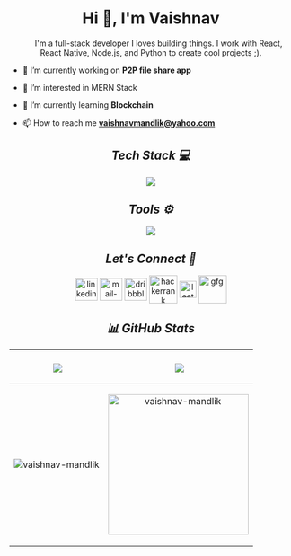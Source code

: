 <h1 align="center">Hi 👋, I'm Vaishnav</h1>
<p align="center">
&nbsp;&nbsp;&nbsp;&nbsp;&nbsp;&nbsp;&nbsp;I'm a full-stack developer I loves building things. I work with React, React Native, Node.js, and Python to create cool projects ;).
</p>

- 🔭 I’m currently working on **P2P file share app**

- 👀 I’m interested in MERN Stack

- 🌱 I’m currently learning **Blockchain**

- 📫 How to reach me **vaishnavmandlik@yahoo.com**



<h2 align="center"><i>Tech Stack 💻 </i></h2>
<p align="center">
  <a >
    <img src="https://skillicons.dev/icons?i=react,python,pytorch,tensorflow,sklearn,redux,tailwind,js,nodejs,express,mongodb,mysql,firebase,aws,docker" />
  </a>
</p>

</p>

<h2 align="center"><i>Tools ⚙️ </i></h2>
<p align="center">
  <a >
    <img src="https://skillicons.dev/icons?i=git,github,gitlab,heroku,netlify,bash,vscode,anaconda,androidstudio,idea,xd" />
  </a>
</p>

<h2 align="center"><i>Let's Connect 🤝 </i></h2>

<p align="center">
  <a href="https://www.linkedin.com/in/vaishnavmandlik/" target="blank"><img align="center" src="https://skillicons.dev/icons?i=linkedin" alt="linkedin" width="40px"  /></a>
  <a title="vaishnavmandlik@yahoo.com" href="mailto:vaishnavmandlik@yahoo.com" target="blank"><img align="center"  src="https://cdn-icons-png.flaticon.com/128/888/888853.png"  width="40px"   alt="mail-me" /></a>
  <a href="https://www.instagram.com/vaishnav.mandlik/" target="blank"><img align="center" src="https://raw.githubusercontent.com/rahuldkjain/github-profile-readme-generator/master/src/images/icons/Social/instagram.svg" width="40px"  alt="dribbble" /></a>
  <a href="https://www.hackerrank.com/vaishnavmandlik" target="_blank"><img align="center" src="https://raw.githubusercontent.com/rahuldkjain/github-profile-readme-generator/master/src/images/icons/Social/hackerrank.svg"  width="50px" alt="hackerrank" /></a>
    <a href="https://leetcode.com/vaishnavmandlik" target="_blank"><img align="center" src="https://raw.githubusercontent.com/rahuldkjain/github-profile-readme-generator/master/src/images/icons/Social/leet-code.svg" width="30px" alt="leetcode" /></a>
    <a href="https://auth.geeksforgeeks.org/user/vaishnav_mandlik/practice/" target="_blank"><img align="center" src="https://raw.githubusercontent.com/rahuldkjain/github-profile-readme-generator/master/src/images/icons/Social/geeks-for-geeks.svg" width="50px" alt="gfg" /></a>
</p>

<h2 align="center"><i>📊 GitHub Stats</i></h2>

| <p>&nbsp;<img align="center" src="https://github-readme-stats.vercel.app/api?username=vaishnav-mandlik&theme=dark&hide_border=false&include_all_commits=true&count_private=true" /></p> | <p>&nbsp;<a href="#no_route"><img align="center" src="https://github-readme-stats.vercel.app/api/top-langs/?username=vaishnav-mandlik&layout=compact&theme=dark" /></a></p> |
| -- | --- |
| <p><img align="center" src="https://github-readme-streak-stats.herokuapp.com/?user=vaishnav-mandlik&theme=dark" alt="vaishnav-mandlik" /></p> | <p align='center'><img align="center" src="https://i.giphy.com/media/qgQUggAC3Pfv687qPC/giphy.gif" alt="vaishnav-mandlik" width='250px' height='250px'/></p> |

